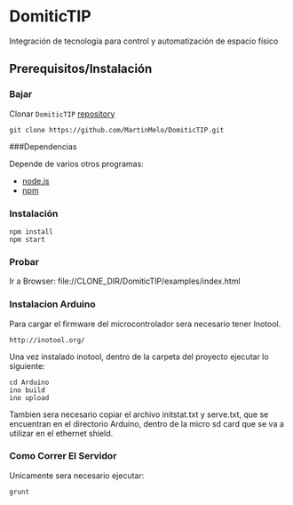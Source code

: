 DomiticTIP
==========

Integración de tecnología para control y automatización de espacio físico


## Prerequisitos/Instalación

### Bajar
Clonar `DomiticTIP` [repository](https://github.com/MartinMelo/DomiticTIP.git)
```
git clone https://github.com/MartinMelo/DomiticTIP.git
```

###Dependencias

Depende de varios otros programas:
- [node.js](http://www.nodejs.org/)
- [npm](https://www.npmjs.org/)


### Instalación

```
npm install
npm start
```

### Probar

Ir a Browser:
file://CLONE_DIR/DomiticTIP/examples/index.html


### Instalacion Arduino

Para cargar el firmware del microcontrolador sera necesario tener Inotool.
```
http://inotool.org/
```
Una vez instalado inotool, dentro de la carpeta del proyecto ejecutar lo siguiente:

```
cd Arduino
ino build 
ino upload
```
Tambien sera necesario copiar el archivo initstat.txt y serve.txt, que se encuentran en el directorio Arduino, dentro de la micro sd card que se va a utilizar en el ethernet shield.


### Como Correr El Servidor

Unicamente sera necesario ejecutar:

```
grunt
```

